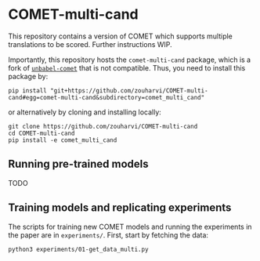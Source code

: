 # COMET-multi-cand

This repository contains a version of COMET which supports multiple translations to be scored.
Further instructions WIP.

Importantly, this repository hosts the `comet-multi-cand` package, which is a fork of [`unbabel-comet`](https://github.com/Unbabel/COMET/) that is not compatible.
Thus, you need to install this package by:
```
pip install "git+https://github.com/zouharvi/COMET-multi-cand#egg=comet-multi-cand&subdirectory=comet_multi_cand"
```
or alternatively by cloning and installing locally:
```
git clone https://github.com/zouharvi/COMET-multi-cand
cd COMET-multi-cand
pip install -e comet_multi_cand
```

## Running pre-trained models

TODO

## Training models and replicating experiments

The scripts for training new COMET models and running the experiments in the paper are in `experiments/`.
First, start by fetching the data:
```
python3 experiments/01-get_data_multi.py
```